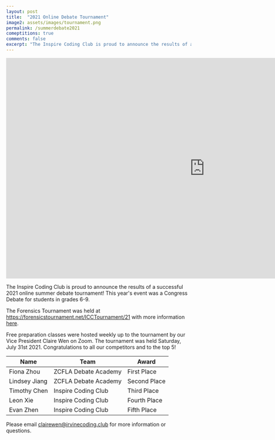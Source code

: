 ```yaml
---
layout: post
title:  "2021 Online Debate Tournament"
image2: assets/images/tournament.png
permalink: /summerdebate2021
comeptitions: true
comments: false
excerpt: "The Inspire Coding Club is proud to announce the results of a successful 2021 online summer debate tournament!"
---
```


<iframe width="1080" height="600" src="https://www.youtube.com/embed/ry8cCJlLLRc" title="YouTube video player" frameborder="0" allow="accelerometer; autoplay; clipboard-write; encrypted-media; gyroscope; picture-in-picture" allowfullscreen></iframe>

The Inspire Coding Club is proud to announce the results of a successful 2021 online summer debate tournament! This year's event was a Congress Debate for students in grades 6-9.  

The Forensics Tournament was held at <a href="https://forensicstournament.net/ICCTournament/21">https://forensicstournament.net/ICCTournament/21</a> with more information <a href="https://docs.google.com/document/d/1mFjQkI3RgkFnYS7qjk1oxyufefwyYXAlmXv73cvM4HU/edit">here</a>.  


Free preparation classes were hosted weekly up to the tournament by our Vice President Claire Wen on Zoom. The tournament was held Saturday, July 31st 2021. Congratulations to all our competitors and to the top 5!  



<link rel="stylesheet" href="assets/css/table.css">
<table class="styled-table">
  <thead>
      <tr>
          <th>Name</th>
          <th>Team</th>
          <th>Award</th>
      </tr>
  </thead>
  <tbody>
      <tr>
          <td>Fiona Zhou</td>
          <td>ZCFLA Debate Academy</td>
          <td>First Place</td>
      </tr>
      <tr>
          <td>Lindsey Jiang</td>
          <td>ZCFLA Debate Academy</td>
          <td>Second Place</td>
      </tr>
      <tr>
          <td>Timothy Chen</td>
          <td>Inspire Coding Club</td>
          <td>Third Place</td>
      </tr>
      <tr>
          <td>Leon Xie</td>
          <td>Inspire Coding Club</td>
          <td>Fourth Place</td>
      </tr>
      <tr>
          <td>Evan Zhen</td>
          <td>Inspire Coding Club</td>
          <td>Fifth Place</td>
      </tr>
      <!-- and so on... -->
  </tbody>
</table>


Please email <a href="mailto:clairewen@irvinecoding.club">clairewen@irvinecoding.club</a> for more information or questions.
